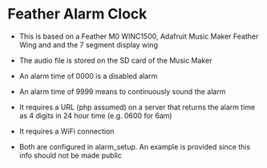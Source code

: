Feather Alarm Clock
========

* This is based on a Feather M0 WINC1500, Adafruit Music Maker Feather Wing and and the 7 segment display wing
* The audio file is stored on the SD card of the Music Maker

* An alarm time of 0000 is a disabled alarm
* An alarm time of 9999 means to continuously sound the alarm

* It requires a URL (php assumed) on a server that returns the alarm time as 4 digits in 24 hour time (e.g. 0600 for 6am)

* It requires a WiFi connection

* Both are configured in alarm_setup. An example is provided since this info should not be made public

